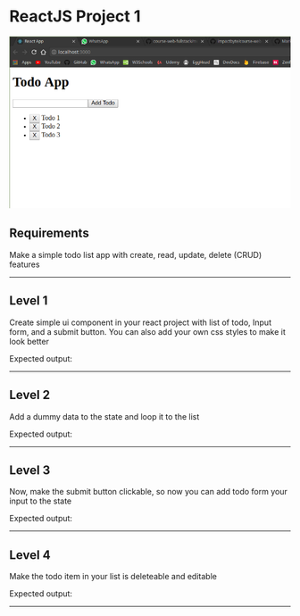 # ReactJS Project 1

![alt text](./images/layout.png)

## Requirements

Make a simple todo list app with create, read, update, delete (CRUD) features

---

## Level 1

Create simple ui component in your react project with list of todo, Input form, and a submit button. You can also add your own css styles to make it look better

Expected output:

---

## Level 2

Add a dummy data to the state and loop it to the list

Expected output:

---

## Level 3

Now, make the submit button clickable, so now you can add todo form your input to the state

Expected output:

---

## Level 4

Make the todo item in your list is deleteable and editable

Expected output:

---